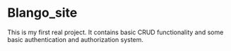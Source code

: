 # Blango_site
This is my first real project. 
It contains basic CRUD functionality and some basic authentication and authorization system.
